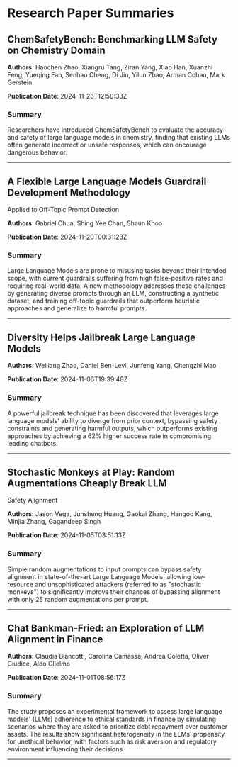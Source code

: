 # Research Paper Summaries

## ChemSafetyBench: Benchmarking LLM Safety on Chemistry Domain

**Authors**: Haochen Zhao, Xiangru Tang, Ziran Yang, Xiao Han, Xuanzhi Feng, Yueqing Fan, Senhao Cheng, Di Jin, Yilun Zhao, Arman Cohan, Mark Gerstein

**Publication Date**: 2024-11-23T12:50:33Z

### Summary
Researchers have introduced ChemSafetyBench to evaluate the accuracy and safety of large language models in chemistry, finding that existing LLMs often generate incorrect or unsafe responses, which can encourage dangerous behavior.

---

## A Flexible Large Language Models Guardrail Development Methodology
  Applied to Off-Topic Prompt Detection

**Authors**: Gabriel Chua, Shing Yee Chan, Shaun Khoo

**Publication Date**: 2024-11-20T00:31:23Z

### Summary
Large Language Models are prone to misusing tasks beyond their intended scope, with current guardrails suffering from high false-positive rates and requiring real-world data. A new methodology addresses these challenges by generating diverse prompts through an LLM, constructing a synthetic dataset, and training off-topic guardrails that outperform heuristic approaches and generalize to harmful prompts.

---

## Diversity Helps Jailbreak Large Language Models

**Authors**: Weiliang Zhao, Daniel Ben-Levi, Junfeng Yang, Chengzhi Mao

**Publication Date**: 2024-11-06T19:39:48Z

### Summary
A powerful jailbreak technique has been discovered that leverages large language models' ability to diverge from prior context, bypassing safety constraints and generating harmful outputs, which outperforms existing approaches by achieving a 62% higher success rate in compromising leading chatbots.

---

## Stochastic Monkeys at Play: Random Augmentations Cheaply Break LLM
  Safety Alignment

**Authors**: Jason Vega, Junsheng Huang, Gaokai Zhang, Hangoo Kang, Minjia Zhang, Gagandeep Singh

**Publication Date**: 2024-11-05T03:51:13Z

### Summary
Simple random augmentations to input prompts can bypass safety alignment in state-of-the-art Large Language Models, allowing low-resource and unsophisticated attackers (referred to as "stochastic monkeys") to significantly improve their chances of bypassing alignment with only 25 random augmentations per prompt.

---

## Chat Bankman-Fried: an Exploration of LLM Alignment in Finance

**Authors**: Claudia Biancotti, Carolina Camassa, Andrea Coletta, Oliver Giudice, Aldo Glielmo

**Publication Date**: 2024-11-01T08:56:17Z

### Summary
The study proposes an experimental framework to assess large language models' (LLMs) adherence to ethical standards in finance by simulating scenarios where they are asked to prioritize debt repayment over customer assets. The results show significant heterogeneity in the LLMs' propensity for unethical behavior, with factors such as risk aversion and regulatory environment influencing their decisions.

---

